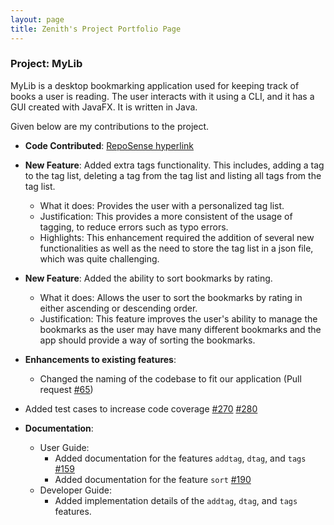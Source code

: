 ```yaml
---
layout: page
title: Zenith's Project Portfolio Page
---
```


### Project: MyLib

MyLib is a desktop bookmarking application used for keeping track of books a user is reading. The user interacts with it using a CLI, and it has a GUI created with JavaFX. It is written in Java.

Given below are my contributions to the project.

* **Code Contributed**: [RepoSense hyperlink](https://nus-cs2103-ay2223s2.github.io/tp-dashboard/?search=zenithyap&breakdown=true&sort=groupTitle%20dsc&sortWithin=title&since=2023-02-17&timeframe=commit&mergegroup=&groupSelect=groupByRepos&checkedFileTypes=docs~functional-code~test-code~other&tabOpen=true&tabType=authorship&tabAuthor=zenithyap&tabRepo=AY2223S2-CS2103T-T13-4%2Ftp%5Bmaster%5D&authorshipIsMergeGroup=false&authorshipFileTypes=docs~functional-code~test-code~other&authorshipIsBinaryFileTypeChecked=false&authorshipIsIgnoredFilesChecked=false)

* **New Feature**: Added extra tags functionality. This includes, adding a tag to the tag list, deleting a tag from the tag list and listing all tags from the tag list.
  * What it does: Provides the user with a personalized tag list.
  * Justification: This provides a more consistent of the usage of tagging, to reduce errors such as typo errors.
  * Highlights: This enhancement required the addition of several new functionalities as well as the need to store the tag list in a json file, which was quite challenging.

* **New Feature**: Added the ability to sort bookmarks by rating.
  * What it does: Allows the user to sort the bookmarks by rating in either ascending or descending order.
  * Justification: This feature improves the user's ability to manage the bookmarks as the user may have many different bookmarks and the app should provide a way of sorting the bookmarks.

* **Enhancements to existing features**:
  * Changed the naming of the codebase to fit our application (Pull request [\#65](https://github.com/AY2223S2-CS2103T-T13-4/tp/pull/65))

* Added test cases to increase code coverage [\#270](https://github.com/AY2223S2-CS2103T-T13-4/tp/pull/270) [\#280](https://github.com/AY2223S2-CS2103T-T13-4/tp/pull/280)

* **Documentation**:
  * User Guide:
    * Added documentation for the features `addtag`, `dtag`, and `tags` [\#159](https://github.com/AY2223S2-CS2103T-T13-4/tp/pull/159)
    * Added documentation for the feature `sort` [\#190](https://github.com/AY2223S2-CS2103T-T13-4/tp/pull/190)
  * Developer Guide:
    * Added implementation details of the `addtag`, `dtag`, and `tags` features.
